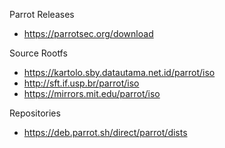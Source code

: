 Parrot Releases
- https://parrotsec.org/download

Source Rootfs
- https://kartolo.sby.datautama.net.id/parrot/iso
- http://sft.if.usp.br/parrot/iso
- https://mirrors.mit.edu/parrot/iso

Repositories
- https://deb.parrot.sh/direct/parrot/dists
